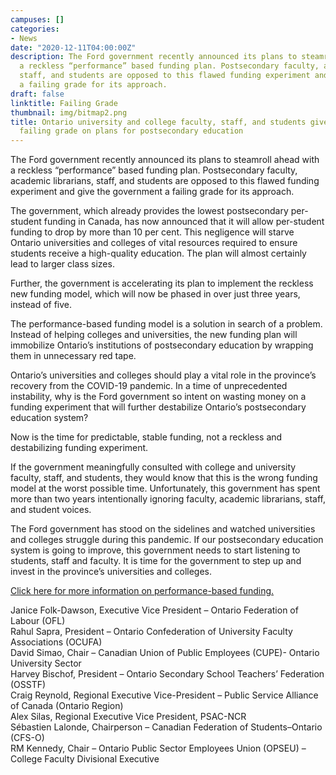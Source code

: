 ```yaml
---
campuses: []
categories:
- News
date: "2020-12-11T04:00:00Z"
description: The Ford government recently announced its plans to steamroll ahead with
  a reckless “performance” based funding plan. Postsecondary faculty, academic librarians,
  staff, and students are opposed to this flawed funding experiment and give the government
  a failing grade for its approach.
draft: false
linktitle: Failing Grade
thumbnail: img/bitmap2.png
title: Ontario university and college faculty, staff, and students give Ford government
  failing grade on plans for postsecondary education
---
```



The Ford government recently announced its plans to steamroll ahead with a reckless “performance” based funding plan. Postsecondary faculty, academic librarians, staff, and students are opposed to this flawed funding experiment and give the government a failing grade for its approach.

The government, which already provides the lowest postsecondary per-student funding in Canada, has now announced that it will allow per-student funding to drop by more than 10 per cent. This negligence will starve Ontario universities and colleges of vital resources required to ensure students receive a high-quality education. The plan will almost certainly lead to larger class sizes.

Further, the government is accelerating its plan to implement the reckless new funding model, which will now be phased in over just three years, instead of five.

The performance-based funding model is a solution in search of a problem. Instead of helping colleges and universities, the new funding plan will immobilize Ontario’s institutions of postsecondary education by wrapping them in unnecessary red tape.

Ontario’s universities and colleges should play a vital role in the province’s recovery from the COVID-19 pandemic. In a time of unprecedented instability, why is the Ford government so intent on wasting money on a funding experiment that will further destabilize Ontario’s postsecondary education system?

Now is the time for predictable, stable funding, not a reckless and destabilizing funding experiment.

If the government meaningfully consulted with college and university faculty, staff, and students, they would know that this is the wrong funding model at the worst possible time. Unfortunately, this government has spent more than two years intentionally ignoring faculty, academic librarians, staff, and student voices.

The Ford government has stood on the sidelines and watched universities and colleges struggle during this pandemic. If our postsecondary education system is going to improve, this government needs to start listening to students, staff and faculty. It is time for the government to step up and invest in the province’s universities and colleges.

[Click here for more information on performance-based funding.](https://www.campuscoalition.org/post/ontario-faculty-staff-and-students-oppose-ford-government-s-performance-funding-for-postsecondary-institutions/)

Janice Folk-Dawson, Executive Vice President – Ontario Federation of Labour (OFL)  
Rahul Sapra, President – Ontario Confederation of University Faculty Associations (OCUFA)  
David Simao, Chair – Canadian Union of Public Employees (CUPE)- Ontario University Sector  
Harvey Bischof, President – Ontario Secondary School Teachers’ Federation (OSSTF)  
Craig Reynold, Regional Executive Vice-President – Public Service Alliance of Canada (Ontario Region)  
Alex Silas, Regional Executive Vice President, PSAC-NCR  
Sébastien Lalonde, Chairperson – Canadian Federation of Students–Ontario (CFS-O)  
RM Kennedy, Chair – Ontario Public Sector Employees Union (OPSEU) – College Faculty Divisional Executive 

